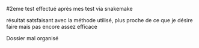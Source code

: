 #2eme test effectué après mes test via snakemake

résultat satsfaisant avec la méthode utilisé, plus proche de ce que je désire faire mais pas encore assez efficace

Dossier mal organisé